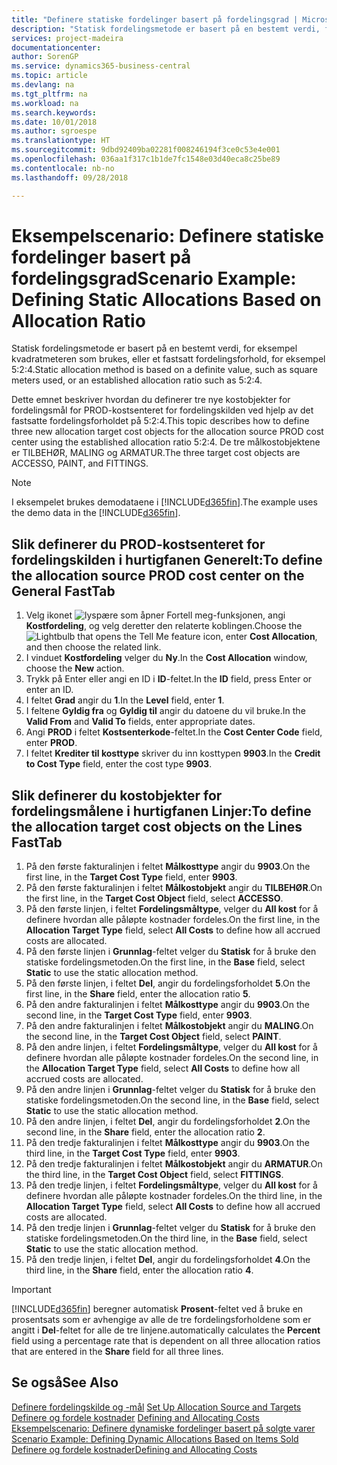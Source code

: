 ```yaml
---
title: "Definere statiske fordelinger basert på fordelingsgrad | Microsoft-dokumentasjon"
description: "Statisk fordelingsmetode er basert på en bestemt verdi, for eksempel kvadratmeteren som brukes, eller et fastsatt fordelingsforhold, for eksempel 5:2:4."
services: project-madeira
documentationcenter: 
author: SorenGP
ms.service: dynamics365-business-central
ms.topic: article
ms.devlang: na
ms.tgt_pltfrm: na
ms.workload: na
ms.search.keywords: 
ms.date: 10/01/2018
ms.author: sgroespe
ms.translationtype: HT
ms.sourcegitcommit: 9dbd92409ba02281f008246194f3ce0c53e4e001
ms.openlocfilehash: 036aa1f317c1b1de7fc1548e03d40eca8c25be89
ms.contentlocale: nb-no
ms.lasthandoff: 09/28/2018

---
```

# <a name="scenario-example-defining-static-allocations-based-on-allocation-ratio"></a><span data-ttu-id="bc4ea-103">Eksempelscenario: Definere statiske fordelinger basert på fordelingsgrad</span><span class="sxs-lookup"><span data-stu-id="bc4ea-103">Scenario Example: Defining Static Allocations Based on Allocation Ratio</span></span>
<span data-ttu-id="bc4ea-104">Statisk fordelingsmetode er basert på en bestemt verdi, for eksempel kvadratmeteren som brukes, eller et fastsatt fordelingsforhold, for eksempel 5:2:4.</span><span class="sxs-lookup"><span data-stu-id="bc4ea-104">Static allocation method is based on a definite value, such as square meters used, or an established allocation ratio such as 5:2:4.</span></span>  

<span data-ttu-id="bc4ea-105">Dette emnet beskriver hvordan du definerer tre nye kostobjekter for fordelingsmål for PROD-kostsenteret for fordelingskilden ved hjelp av det fastsatte fordelingsforholdet på 5:2:4.</span><span class="sxs-lookup"><span data-stu-id="bc4ea-105">This topic describes how to define three new allocation target cost objects for the allocation source PROD cost center using the established allocation ratio 5:2:4.</span></span> <span data-ttu-id="bc4ea-106">De tre målkostobjektene er TILBEHØR, MALING og ARMATUR.</span><span class="sxs-lookup"><span data-stu-id="bc4ea-106">The three target cost objects are ACCESSO, PAINT, and FITTINGS.</span></span>  

> [!NOTE]  
>  <span data-ttu-id="bc4ea-107">I eksempelet brukes demodataene i [!INCLUDE[d365fin](includes/d365fin_md.md)].</span><span class="sxs-lookup"><span data-stu-id="bc4ea-107">The example uses the demo data in the [!INCLUDE[d365fin](includes/d365fin_md.md)].</span></span>  

## <a name="to-define-the-allocation-source-prod-cost-center-on-the-general-fasttab"></a><span data-ttu-id="bc4ea-108">Slik definerer du PROD-kostsenteret for fordelingskilden i hurtigfanen Generelt:</span><span class="sxs-lookup"><span data-stu-id="bc4ea-108">To define the allocation source PROD cost center on the General FastTab</span></span>  

1.  <span data-ttu-id="bc4ea-109">Velg ikonet ![lyspære som åpner Fortell meg-funksjonen](media/ui-search/search_small.png "Fortell hva du vil gjøre"), angi **Kostfordeling**, og velg deretter den relaterte koblingen.</span><span class="sxs-lookup"><span data-stu-id="bc4ea-109">Choose the ![Lightbulb that opens the Tell Me feature](media/ui-search/search_small.png "Tell me what you want to do") icon, enter **Cost Allocation**, and then choose the related link.</span></span>  
2.  <span data-ttu-id="bc4ea-110">I vinduet **Kostfordeling** velger du **Ny**.</span><span class="sxs-lookup"><span data-stu-id="bc4ea-110">In the **Cost Allocation** window, choose the **New** action.</span></span>  
3.  <span data-ttu-id="bc4ea-111">Trykk på Enter eller angi en ID i **ID**-feltet.</span><span class="sxs-lookup"><span data-stu-id="bc4ea-111">In the **ID** field, press Enter or enter an ID.</span></span>  
4.  <span data-ttu-id="bc4ea-112">I feltet **Grad** angir du **1**.</span><span class="sxs-lookup"><span data-stu-id="bc4ea-112">In the **Level** field, enter **1**.</span></span>  
5.  <span data-ttu-id="bc4ea-113">I feltene **Gyldig fra** og **Gyldig til** angir du datoene du vil bruke.</span><span class="sxs-lookup"><span data-stu-id="bc4ea-113">In the **Valid From** and **Valid To** fields, enter appropriate dates.</span></span>  
6.  <span data-ttu-id="bc4ea-114">Angi **PROD** i feltet **Kostsenterkode**-feltet.</span><span class="sxs-lookup"><span data-stu-id="bc4ea-114">In the **Cost Center Code** field, enter **PROD**.</span></span>  
7.  <span data-ttu-id="bc4ea-115">I feltet **Krediter til kosttype** skriver du inn kosttypen **9903**.</span><span class="sxs-lookup"><span data-stu-id="bc4ea-115">In the **Credit to Cost Type** field, enter the cost type **9903**.</span></span>  

## <a name="to-define-the-allocation-target-cost-objects-on-the-lines-fasttab"></a><span data-ttu-id="bc4ea-116">Slik definerer du kostobjekter for fordelingsmålene i hurtigfanen Linjer:</span><span class="sxs-lookup"><span data-stu-id="bc4ea-116">To define the allocation target cost objects on the Lines FastTab</span></span>  

1.  <span data-ttu-id="bc4ea-117">På den første fakturalinjen i feltet **Målkosttype** angir du **9903**.</span><span class="sxs-lookup"><span data-stu-id="bc4ea-117">On the first line, in the **Target Cost Type** field, enter **9903**.</span></span>  
2.  <span data-ttu-id="bc4ea-118">På den første fakturalinjen i feltet **Målkostobjekt** angir du **TILBEHØR**.</span><span class="sxs-lookup"><span data-stu-id="bc4ea-118">On the first line, in the **Target Cost Object** field, select **ACCESSO**.</span></span>  
3.  <span data-ttu-id="bc4ea-119">På den første linjen, i feltet **Fordelingsmåltype**, velger du **All kost** for å definere hvordan alle påløpte kostnader fordeles.</span><span class="sxs-lookup"><span data-stu-id="bc4ea-119">On the first line, in the **Allocation Target Type** field, select **All Costs** to define how all accrued costs are allocated.</span></span>  
4.  <span data-ttu-id="bc4ea-120">På den første linjen i **Grunnlag**-feltet velger du **Statisk** for å bruke den statiske fordelingsmetoden.</span><span class="sxs-lookup"><span data-stu-id="bc4ea-120">On the first line, in the **Base** field, select **Static** to use the static allocation method.</span></span>  
5.  <span data-ttu-id="bc4ea-121">På den første linjen, i feltet **Del**, angir du fordelingsforholdet **5**.</span><span class="sxs-lookup"><span data-stu-id="bc4ea-121">On the first line, in the **Share** field, enter the allocation ratio **5**.</span></span>  
6.  <span data-ttu-id="bc4ea-122">På den andre fakturalinjen i feltet **Målkosttype** angir du **9903**.</span><span class="sxs-lookup"><span data-stu-id="bc4ea-122">On the second line, in the **Target Cost Type** field, enter **9903**.</span></span>  
7.  <span data-ttu-id="bc4ea-123">På den andre fakturalinjen i feltet **Målkostobjekt** angir du **MALING**.</span><span class="sxs-lookup"><span data-stu-id="bc4ea-123">On the second line, in the **Target Cost Object** field, select **PAINT**.</span></span>  
8.  <span data-ttu-id="bc4ea-124">På den andre linjen, i feltet **Fordelingsmåltype**, velger du **All kost** for å definere hvordan alle påløpte kostnader fordeles.</span><span class="sxs-lookup"><span data-stu-id="bc4ea-124">On the second line, in the **Allocation Target Type** field, select **All Costs** to define how all accrued costs are allocated.</span></span>  
9. <span data-ttu-id="bc4ea-125">På den andre linjen i **Grunnlag**-feltet velger du **Statisk** for å bruke den statiske fordelingsmetoden.</span><span class="sxs-lookup"><span data-stu-id="bc4ea-125">On the second line, in the **Base** field, select **Static** to use the static allocation method.</span></span>  
10. <span data-ttu-id="bc4ea-126">På den andre linjen, i feltet **Del**, angir du fordelingsforholdet **2**.</span><span class="sxs-lookup"><span data-stu-id="bc4ea-126">On the second line, in the **Share** field, enter the allocation ratio **2**.</span></span>  
11. <span data-ttu-id="bc4ea-127">På den tredje fakturalinjen i feltet **Målkosttype** angir du **9903**.</span><span class="sxs-lookup"><span data-stu-id="bc4ea-127">On the third line, in the **Target Cost Type** field, enter **9903**.</span></span>  
12. <span data-ttu-id="bc4ea-128">På den tredje fakturalinjen i feltet **Målkostobjekt** angir du **ARMATUR**.</span><span class="sxs-lookup"><span data-stu-id="bc4ea-128">On the third line, in the **Target Cost Object** field, select **FITTINGS**.</span></span>  
13. <span data-ttu-id="bc4ea-129">På den tredje linjen, i feltet **Fordelingsmåltype**, velger du **All kost** for å definere hvordan alle påløpte kostnader fordeles.</span><span class="sxs-lookup"><span data-stu-id="bc4ea-129">On the third line, in the **Allocation Target Type** field, select **All Costs** to define how all accrued costs are allocated.</span></span>  
14. <span data-ttu-id="bc4ea-130">På den tredje linjen i **Grunnlag**-feltet velger du **Statisk** for å bruke den statiske fordelingsmetoden.</span><span class="sxs-lookup"><span data-stu-id="bc4ea-130">On the third line, in the **Base** field, select **Static** to use the static allocation method.</span></span>  
15. <span data-ttu-id="bc4ea-131">På den tredje linjen, i feltet **Del**, angir du fordelingsforholdet **4**.</span><span class="sxs-lookup"><span data-stu-id="bc4ea-131">On the third line, in the **Share** field, enter the allocation ratio **4**.</span></span>  

> [!IMPORTANT]  
>  [!INCLUDE[d365fin](includes/d365fin_md.md)] <span data-ttu-id="bc4ea-132">beregner automatisk **Prosent**-feltet ved å bruke en prosentsats som er avhengige av alle de tre fordelingsforholdene som er angitt i **Del**-feltet for alle de tre linjene.</span><span class="sxs-lookup"><span data-stu-id="bc4ea-132">automatically calculates the **Percent** field using a percentage rate that is dependent on all three allocation ratios that are entered in the **Share** field for all three lines.</span></span>  

## <a name="see-also"></a><span data-ttu-id="bc4ea-133">Se også</span><span class="sxs-lookup"><span data-stu-id="bc4ea-133">See Also</span></span>  
<span data-ttu-id="bc4ea-134">[Definere fordelingskilde og -mål](finance-how-to-set-up-allocation-source-and-targets.md) </span><span class="sxs-lookup"><span data-stu-id="bc4ea-134">[Set Up Allocation Source and Targets](finance-how-to-set-up-allocation-source-and-targets.md) </span></span>  
<span data-ttu-id="bc4ea-135">[Definere og fordele kostnader](finance-define-and-allocate-costs.md) </span><span class="sxs-lookup"><span data-stu-id="bc4ea-135">[Defining and Allocating Costs](finance-define-and-allocate-costs.md) </span></span>  
<span data-ttu-id="bc4ea-136">[Eksempelscenario: Definere dynamiske fordelinger basert på solgte varer](finance-scenario-example-defining-dynamic-allocations-based-on-items-sold.md) </span><span class="sxs-lookup"><span data-stu-id="bc4ea-136">[Scenario Example: Defining Dynamic Allocations Based on Items Sold](finance-scenario-example-defining-dynamic-allocations-based-on-items-sold.md) </span></span>  
[<span data-ttu-id="bc4ea-137">Definere og fordele kostnader</span><span class="sxs-lookup"><span data-stu-id="bc4ea-137">Defining and Allocating Costs</span></span>](finance-define-and-allocate-costs.md)

